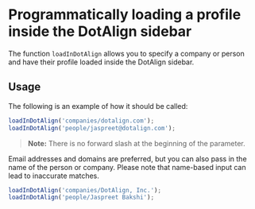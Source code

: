 # Programmatically loading a profile inside the DotAlign sidebar

The function `loadInDotAlign` allows you to specify a company or person and have their profile loaded inside the DotAlign sidebar.

## Usage

The following is an example of how it should be called:

```javascript
loadInDotAlign('companies/dotalign.com');
loadInDotAlign('people/jaspreet@dotalign.com');
```

> **Note:** There is no forward slash at the beginning of the parameter.

Email addresses and domains are preferred, but you can also pass in the name of the person or company. Please note that name-based input can lead to inaccurate matches.

```javascript
loadInDotAlign('companies/DotAlign, Inc.');
loadInDotAlign('people/Jaspreet Bakshi');
```
